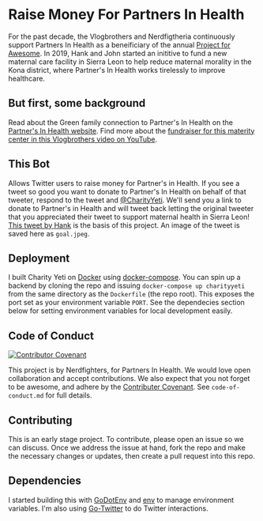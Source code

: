 # Raise Money For Partners In Health

For the past decade, the Vlogbrothers and Nerdfigtheria continuously support Partners In Health as a beneificiary of the annual [Project for Awesome](http://www.projectforawesome.com). In 2019, Hank and John started an inititive to fund a new maternal care facility in Sierra Leon to help reduce maternal morality in the Kona district, where Partner's In Health works tirelessly to improve healthcare.

## But first, some background

Read about the Green family connection to Partner's In Health on the [Partner's In Health website](https://www.pih.org/vlogbrothers-support-maternal-health). Find more about the [fundraiser for this materity center in this Vlogbrothers video on YouTube](https://www.youtube.com/watch?v=DwDjsNFHVhQ).

## This Bot

Allows Twitter users to raise money for Partner's in Health. If you see a tweet so good you want to donate to Partner's In Health on behalf of that tweeter, respond to the tweet and [@CharityYeti](https://twitter.com/charityyeti). We'll send you a link to donate to Partner's in Health and will tweet back letting the original tweeter that you appreciated their tweet to support maternal health in Sierra Leon! [This tweet by Hank](https://twitter.com/hankgreen/status/1186824079120011264) is the basis of this project. An image of the tweet is saved here as `goal.jpeg`.

## Deployment

I built Charity Yeti on [Docker](https://www.docker.com) using [docker-compose](https://docs.docker.com/compose/). You can spin up a backend by cloning the repo and issuing `docker-compose up charityyeti` from the same directory as the `Dockerfile` (the repo root). This exposes the port set as your environment variable `PORT`. See the dependecies section below for setting environment variables for local development easily.

## Code of Conduct

[![Contributor Covenant](https://img.shields.io/badge/Contributor%20Covenant-v1.4%20adopted-ff69b4.svg)](code-of-conduct.md)

This project is by Nerdfighters, for Partners In Health. We would love open collaboration and accept contributions. We also expect that you not forget to be awesome, and adhere by the [Contributer Covenant](https://www.contributor-covenant.org). See `code-of-conduct.md` for full details.

## Contributing
This is an early stage project. To contribute, please open an issue so we can discuss. Once we address the issue at hand, fork the repo and make the necessary changes or updates, then create a pull request into this repo.

## Dependencies
I started building this with [GoDotEnv](https://github.com/joho/godotenv) and [env](https://github.com/caarlos0/env) to manage environment variables. I'm also using [Go-Twitter](https://github.com/dghubble/go-twitter#authentication) to do Twitter interactions.
